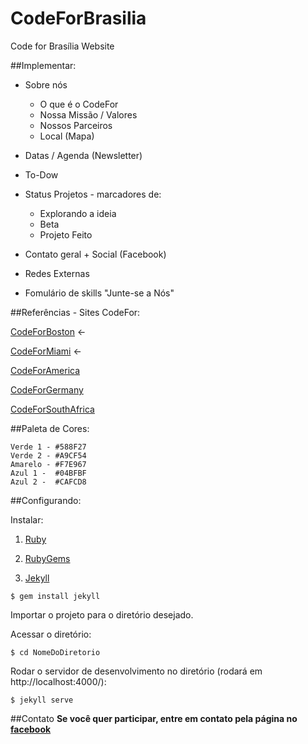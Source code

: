 # CodeForBrasilia
Code for Brasília Website

##Implementar:

- Sobre nós
  - O que é o CodeFor
  - Nossa Missão / Valores
  - Nossos Parceiros
  - Local (Mapa)

- Datas / Agenda (Newsletter)

- To-Dow
- Status Projetos - marcadores de:
  - Explorando a ideia
  - Beta
  - Projeto Feito

- Contato geral + Social (Facebook)
- Redes Externas
- Fomulário de skills "Junte-se a Nós"

##Referências - Sites CodeFor:

[CodeForBoston](https://github.com/CodeForBrasilia/CFB_static) <-

[CodeForMiami](https://github.com/Code-for-Miami/code-for-miami.github.io_v1) <-

[CodeForAmerica](https://github.com/codeforamerica/codeforamerica.org)

[CodeForGermany](https://github.com/okfde/codefor.de)

[CodeForSouthAfrica](https://github.com/Code4SA/code4sa.github.io)

##Paleta de Cores:

```
Verde 1 - #588F27
Verde 2 - #A9CF54
Amarelo - #F7E967
Azul 1 -  #04BFBF
Azul 2 -  #CAFCD8
```

##Configurando:

Instalar:

1. [Ruby](https://www.ruby-lang.org/pt/documentation/installation/)

2. [RubyGems](https://rubygems.org/pages/download/#formats)

3. [Jekyll](https://jekyllrb.com/docs/installation/)
```
$ gem install jekyll
```

Importar o projeto para o diretório desejado.

Acessar o diretório:
```
$ cd NomeDoDiretorio
```

Rodar o servidor de desenvolvimento no diretório (rodará em http://localhost:4000/):
```
$ jekyll serve
```

##Contato
**Se você quer participar, entre em contato pela página no [facebook](https://www.facebook.com/CodeForBrasilia/)**
